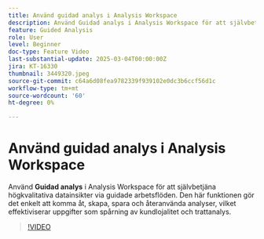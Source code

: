 ```yaml
---
title: Använd guidad analys i Analysis Workspace
description: Använd Guidad analys i Analysis Workspace för att självbetjäna högkvalitativa datainsikter via guidade arbetsflöden.
feature: Guided Analysis
role: User
level: Beginner
doc-type: Feature Video
last-substantial-update: 2025-03-04T00:00:00Z
jira: KT-16330
thumbnail: 3449320.jpeg
source-git-commit: c64a6d08fea9782339f939102e0dc3b6ccf56d1c
workflow-type: tm+mt
source-wordcount: '60'
ht-degree: 0%

---
```


# Använd guidad analys i Analysis Workspace

Använd **Guidad analys** i Analysis Workspace för att självbetjäna högkvalitativa datainsikter via guidade arbetsflöden. Den här funktionen gör det enkelt att komma åt, skapa, spara och återanvända analyser, vilket effektiviserar uppgifter som spårning av kundlojalitet och trattanalys.

>[!VIDEO](https://video.tv.adobe.com/v/3449501/?learn=on&captions=swe)
